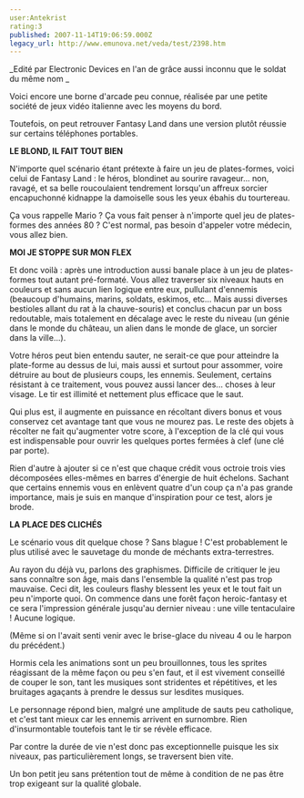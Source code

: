 ```yaml
---
user:Antekrist
rating:3
published: 2007-11-14T19:06:59.000Z
legacy_url: http://www.emunova.net/veda/test/2398.htm
---
```

_Edité par Electronic Devices en l'an de grâce aussi inconnu que le soldat du même nom _  

  

Voici encore une borne d'arcade peu connue, réalisée par une petite société de jeux vidéo italienne avec les moyens du bord.  

Toutefois, on peut retrouver Fantasy Land dans une version plutôt réussie sur certains téléphones portables.  

  

**LE BLOND, IL FAIT TOUT BIEN**  

N'importe quel scénario étant prétexte à faire un jeu de plates-formes, voici celui de Fantasy Land : le héros, blondinet au sourire ravageur... non, ravagé, et sa belle roucoulaient tendrement lorsqu'un affreux sorcier encapuchonné kidnappe la damoiselle sous les yeux ébahis du tourtereau.  

Ça vous rappelle Mario ? Ça vous fait penser à n'importe quel jeu de plates-formes des années 80 ? C'est normal, pas besoin d'appeler votre médecin, vous allez bien.  

  

**MOI JE STOPPE SUR MON FLEX**  

Et donc voilà : après une introduction aussi banale place à un jeu de plates-formes tout autant pré-formaté. Vous allez traverser six niveaux hauts en couleurs et sans aucun lien logique entre eux, pullulant d'ennemis (beaucoup d'humains, marins, soldats, eskimos, etc... Mais aussi diverses bestioles allant du rat à la chauve-souris) et conclus chacun par un boss redoutable, mais totalement en décalage avec le reste du niveau (un génie dans le monde du château, un alien dans le monde de glace, un sorcier dans la ville...).  

Votre héros peut bien entendu sauter, ne serait-ce que pour atteindre la plate-forme au dessus de lui, mais aussi et surtout pour assommer, voire détruire au bout de plusieurs coups, les ennemis. Seulement, certains résistant à ce traitement, vous pouvez aussi lancer des... choses à leur visage. Le tir est illimité et nettement plus efficace que le saut.   

Qui plus est, il augmente en puissance en récoltant divers bonus et vous conservez cet avantage tant que vous ne mourez pas. Le reste des objets à récolter ne fait qu'augmenter votre score, à l'exception de la clé qui vous est indispensable pour ouvrir les quelques portes fermées à clef (une clé par porte).  

Rien d'autre à ajouter si ce n'est que chaque crédit vous octroie trois vies décomposées elles-mêmes en barres d'énergie de huit échelons. Sachant que certains ennemis vous en enlèvent quatre d'un coup ça n'a pas grande importance, mais je suis en manque d'inspiration pour ce test, alors je brode.  

  

**LA PLACE DES CLICHÉS**  

Le scénario vous dit quelque chose ? Sans blague ! C'est probablement le plus utilisé avec le sauvetage du monde de méchants extra-terrestres.  

Au rayon du déjà vu, parlons des graphismes. Difficile de critiquer le jeu sans connaître son âge, mais dans l'ensemble la qualité n'est pas trop mauvaise. Ceci dit, les couleurs flashy blessent les yeux et le tout fait un peu n'importe quoi. On commence dans une forêt façon heroic-fantasy et ce sera l'impression générale jusqu'au dernier niveau : une ville tentaculaire ! Aucune logique.  

(Même si on l'avait senti venir avec le brise-glace du niveau 4 ou le harpon du précédent.)  

Hormis cela les animations sont un peu brouillonnes, tous les sprites réagissant de la même façon ou peu s'en faut, et il est vivement conseillé de couper le son, tant les musiques sont stridentes et répétitives, et les bruitages agaçants à prendre le dessus sur lesdites musiques.  

Le personnage répond bien, malgré une amplitude de sauts peu catholique, et c'est tant mieux car les ennemis arrivent en surnombre. Rien d'insurmontable toutefois tant le tir se révèle efficace.  

Par contre la durée de vie n'est donc pas exceptionnelle puisque les six niveaux, pas particulièrement longs, se traversent bien vite.  

Un bon petit jeu sans prétention tout de même à condition de ne pas être trop exigeant sur la qualité globale.